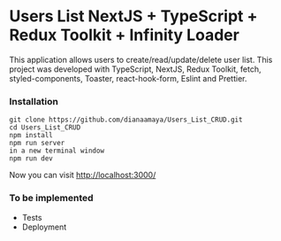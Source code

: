 # Users List NextJS + TypeScript + Redux Toolkit + Infinity Loader

This application allows users to create/read/update/delete user list. This project was developed with TypeScript, NextJS, Redux Toolkit, fetch, styled-components, Toaster, react-hook-form, Eslint and Prettier.

### Installation

```
git clone https://github.com/dianaamaya/Users_List_CRUD.git
cd Users_List_CRUD
npm install
npm run server
in a new terminal window
npm run dev
```
Now you can visit [http://localhost:3000/](http://localhost:3000/)

### To be implemented

* Tests 
* Deployment
